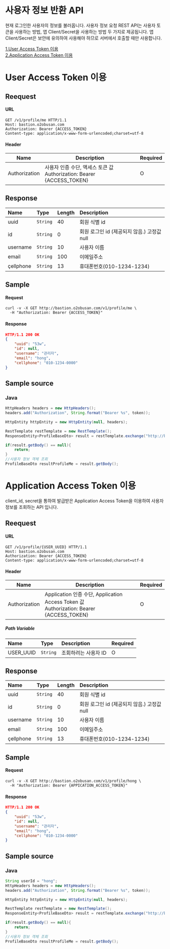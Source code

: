 # 사용자 정보 반환 API

현재 로그인한 사용자의 정보를 불러옵니다. 사용자 정보 요청 REST API는 사용자  토큰을 사용하는 방법, 앱 Client/Secret을 사용하는 방법 두 가지로 제공됩니다. 앱 Client/Secret은 보안에 유의하여 사용해야 하므로 서버에서 호출할 때만 사용합니다.

[1.User Access Token 이용](#User-Access-Token-이용)</br>
[2.Application Access Token 이용](#Application-Access-Token-이용)</br>


# User Access Token 이용

## Reequest

#### URL

```http
GET /v1/profile/me HTTP/1.1
Host: bastion.o2obusan.com
Authorization: Bearer {ACCESS_TOKEN}
Content-type: application/x-www-form-urlencoded;charset=utf-8
```

#### Header

| Name          | Description                                                  | Required |
| ------------- | ------------------------------------------------------------ | -------- |
| Authorization | 사용자 인증 수단, 액세스 토큰 값<br />Authorization: Bearer {ACCESS_TOKEN} | O        |



## Response

| Name      | Type     | Length | Description                                 |
| :-------- | :------- | ------ | :------------------------------------------ |
| uuid      | `String` | 40     | 회원 식별 id                                |
| id        | `String` | 0      | 회원 로그인 id (제공되지 않음.) 고정값 null |
| username  | `String` | 10     | 사용자 이름                                 |
| email     | `String` | 100    | 이메일주소                                  |
| çellphone | `String` | 13     | 휴대폰번호(010-1234-1234)                   |



## Sample

#### Request

``` shell
curl -v -X GET http://bastion.o2obusan.com/v1/profile/me \
  -H "Authorization: Bearer {ACCESS_TOKEN}"
```

#### Response

```json
HTTP/1.1 200 OK
{
    "uuid": "53w",
    "id": null,
    "username": "관리자",
    "email": "hong",
    "cellphone": "010-1234-0000"
}
```



## Sample source

### Java

```java
HttpHeaders headers = new HttpHeaders();
headers.add("Authorization", String.format("Bearer %s", token));

HttpEntity httpEntity = new HttpEntity(null, headers);

RestTemplate restTemplate = new RestTemplate();
ResponseEntity<ProfileBaseDto> result = restTemplate.exchange("http://bastion.o2obusan.com/v1/profile/me", HttpMethod.GET, httpEntity, ProfileBaseDto.class);

if(result.getBody() == null){
    return;
}
//사용자 정보 객체 조회
ProfileBaseDto resultProfileMe = result.getBody();
```



# Application Access Token 이용

client_id, secret을 통하여 발급받은 Application Access Token을 이용하여 사용자 정보를 조회하는 API 입니다.

## Reequest

#### URL

```http
GET /v1/profile/{USER_UUID} HTTP/1.1
Host: bastion.o2obusan.com
Authorization: Bearer {ACCESS_TOKEN}
Content-type: application/x-www-form-urlencoded;charset=utf-8
```

#### Header

| Name          | Description                                                  | Required |
| ------------- | ------------------------------------------------------------ | -------- |
| Authorization | Application 인증 수단, Application Access Token 값<br />Authorization: Bearer {ACCESS_TOKEN} | O        |

##### Path Variable

| Name      | Type     | Description          | Required |
| :-------- | :------- | :------------------- | :------- |
| USER_UUID | `String` | 조회하려는 사용자 ID | O        |



## Response

| Name      | Type     | Length | Description                                 |
| :-------- | :------- | ------ | :------------------------------------------ |
| uuid      | `String` | 40     | 회원 식별 id                                |
| id        | `String` | 0      | 회원 로그인 id (제공되지 않음.) 고정값 null |
| username  | `String` | 10     | 사용자 이름                                 |
| email     | `String` | 100    | 이메일주소                                  |
| çellphone | `String` | 13     | 휴대폰번호(010-1234-1234)                   |



## Sample

#### Request

``` shell
curl -v -X GET http://bastion.o2obusan.com/v1/profile/hong \
  -H "Authorization: Bearer {APPICATION_ACCESS_TOKEN}"
```

#### Response

```json
HTTP/1.1 200 OK
{
    "uuid": "53w",
    "id": null,
    "username": "관리자",
    "email": "hong",
    "cellphone": "010-1234-0000"
}
```



## Sample source

### Java

```java
String userId = "hong";
HttpHeaders headers = new HttpHeaders();
headers.add("Authorization", String.format("Bearer %s", token));

HttpEntity httpEntity = new HttpEntity(null, headers);

RestTemplate restTemplate = new RestTemplate();
ResponseEntity<ProfileBaseDto> result = restTemplate.exchange("http://bastion.o2obusan.com/v1/profile/"+userId, HttpMethod.GET, httpEntity, ProfileBaseDto.class);

if(result.getBody() == null){
    return;
}
//사용자 정보 객체 조회
ProfileBaseDto resultProfileMe = result.getBody();
```

